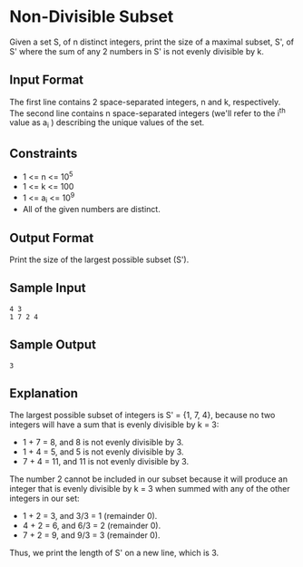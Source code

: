 # Non-Divisible Subset

Given a set S, of n distinct integers, print the size of a maximal subset, S', of S' where the sum of any 2 numbers in S' is not evenly divisible by k.

## Input Format

The first line contains 2 space-separated integers, n and k, respectively. 
The second line contains n space-separated integers (we'll refer to the i<sup>th</sup> value as a<sub>i</sub> ) describing the unique values of the set.

## Constraints

- 1 <= n <= 10<sup>5</sup>
- 1 <= k <= 100
- 1 <= a<sub>i</sub> <= 10<sup>9</sup>
- All of the given numbers are distinct.

## Output Format

Print the size of the largest possible subset (S').

## Sample Input

    4 3
    1 7 2 4

## Sample Output

    3
  
## Explanation

The largest possible subset of integers is S' = {1, 7, 4}, because no two integers will have a sum that is evenly divisible by k = 3:

- 1 + 7 = 8, and 8 is not evenly divisible by 3.
- 1 + 4 = 5, and 5 is not evenly divisible by 3.
- 7 + 4 = 11, and 11 is not evenly divisible by 3.

The number 2 cannot be included in our subset because it will produce an integer that is evenly divisible by k = 3 when summed with any of the other integers in our set:

- 1 + 2 = 3, and 3/3 = 1 (remainder 0).
- 4 + 2 = 6, and 6/3 = 2 (remainder 0).
- 7 + 2 = 9, and 9/3 = 3 (remainder 0).

Thus, we print the length of S' on a new line, which is 3.
